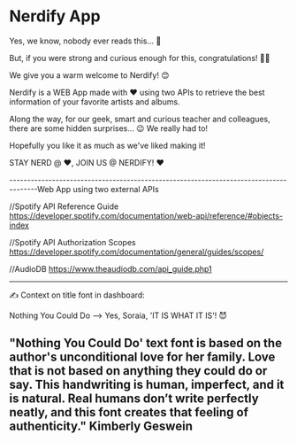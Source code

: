 # Nerdify App

Yes, we know, nobody ever reads this... 🥱


But, if you were strong and curious enough for this, congratulations! 🎉🥳

We give you a warm welcome to Nerdify! 😊

Nerdify is a WEB App made with ❤️ using two APIs to retrieve the best information of your favorite artists and albums.

Along the way, for our geek, smart and curious teacher and colleagues, there are some hidden surprises... 😉 We really had to!

Hopefully you like it as much as we've liked making it! 

STAY NERD @ ❤️, JOIN US @ NERDIFY! ❤️

--------------------------------------------------------------------------------------Web App using two external APIs

//Spotify API Reference Guide 
https://developer.spotify.com/documentation/web-api/reference/#objects-index

//Spotify API Authorization Scopes
https://developer.spotify.com/documentation/general/guides/scopes/

//AudioDB
https://www.theaudiodb.com/api_guide.php1

--------------------------------------------------------------------------------------
✍️ Context on title font in dashboard:

Nothing You Could Do --> Yes, Soraia, 'IT IS WHAT IT IS'! 😈

"Nothing You Could Do' text font is based on the author's unconditional love for her family. Love that is not based on anything they could do or say. This handwriting is human, imperfect, and it is natural. Real humans don’t write perfectly neatly, and this font creates that feeling of authenticity."
                                                                   Kimberly Geswein
--------------------------------------------------------------------------------------
